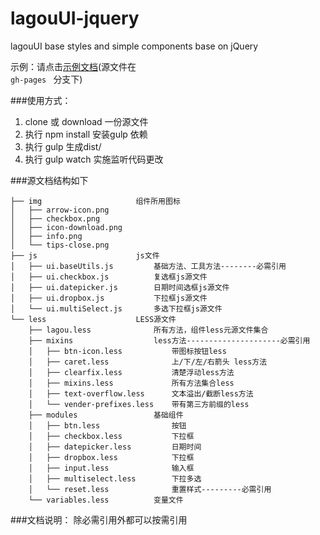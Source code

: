 # lagouUI-jquery
lagouUI base styles and simple components base on jQuery

示例：请点击[示例文档](http://lagou-frontend.github.io/lagouUI-jquery/example/)(源文件在<code> gh-pages </code> 分支下)


###使用方式：

1.   clone 或 download 一份源文件<br>
2.   执行 npm install 安装gulp 依赖<br>
3.   执行 gulp 生成dist/ <br>
4.   执行 gulp watch 实施监听代码更改<br>

###源文档结构如下
``` 
├── img                     组件所用图标
│   ├── arrow-icon.png
│   ├── checkbox.png
│   ├── icon-download.png
│   ├── info.png
│   └── tips-close.png
├── js                      js文件
│   ├── ui.baseUtils.js         基础方法、工具方法--------必需引用
│   ├── ui.checkbox.js          复选框js源文件
│   ├── ui.datepicker.js        日期时间选框js源文件
│   ├── ui.dropbox.js           下拉框js源文件
│   └── ui.multiSelect.js       多选下拉框js源文件
└── less                    LESS源文件
    ├── lagou.less              所有方法，组件less元源文件集合
    ├── mixins                  less方法---------------------必需引用
    │   ├── btn-icon.less           带图标按钮less 
    │   ├── caret.less              上/下/左/右箭头 less方法
    │   ├── clearfix.less           清楚浮动less方法
    │   ├── mixins.less             所有方法集合less
    │   ├── text-overflow.less      文本溢出/截断less方法
    │   └── vender-prefixes.less    带有第三方前缀的less
    ├── modules                 基础组件
    │   ├── btn.less                按钮
    │   ├── checkbox.less           下拉框
    │   ├── datepicker.less         日期时间
    │   ├── dropbox.less            下拉框
    │   ├── input.less              输入框
    │   ├── multiselect.less        下拉多选
    │   └── reset.less              重置样式---------必需引用
    └── variables.less          变量文件    
``` 
###文档说明：
	除必需引用外都可以按需引用